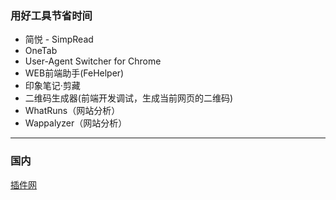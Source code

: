 ### 用好工具节省时间
* 简悦 - SimpRead
* OneTab
* User-Agent Switcher for Chrome
* WEB前端助手(FeHelper) 
* 印象笔记·剪藏
* 二维码生成器(前端开发调试，生成当前网页的二维码)
* WhatRuns（网站分析）
* Wappalyzer（网站分析）
---
### 国内
[插件网](http://www.cnplugins.com)
